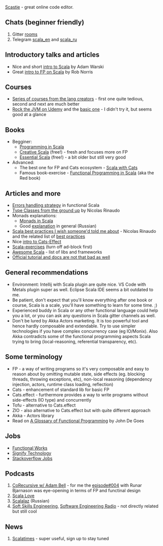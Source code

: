 [Scastie](https://scastie.scala-lang.org/) - great online code editor.

## Chats (beginner friendly)
1. Gitter [rooms](https://gitter.im/scala/scala)
2. Telegram [scala_en](https://t.me/scala_en) and [scala_ru](https://t.me/scala_ru)

## Introductory talks and articles
- Nice and short [intro to Scala](https://www.youtube.com/watch?v=30q6BkBv5MY) by Adam Warski
- Great [intro to FP on Scala](https://www.youtube.com/watch?v=30q6BkBv5MY) by Rob Norris

## Courses
- [Series of courses from the lang creators](https://www.coursera.org/specializations/scala) - first one quite tedious, second and next are much better
- [Rock the JVM on Udemy](https://www.udemy.com/course/advanced-scala/) and the [basic one](https://www.udemy.com/course/rock-the-jvm-scala-for-beginners/) - I didn't try it, but seems good at a glance

## Books
- Begginer:
    - [Programming in Scala](https://booksites.artima.com/programming_in_scala_3ed)
    - [Creative Scala](https://underscore.io/books/creative-scala/) (free!) - fresh and focuses more on FP
    - [Essential Scala](https://underscore.io/training/courses/essential-scala/) (free!) - a bit older but still very good
- Advanced:
    - The best one for FP and Cats ecosystem - [Scala with Cats](https://underscore.io/books/scala-with-cats/)
    - Famous book-exercise - [Functional Programming in Scala](https://www.amazon.com/Functional-Programming-Scala-Paul-Chiusano/dp/1617290653) (aka the Red book)

## Articles and more
- [Errors handling strategy](https://stackoverflow.com/a/35736191/2453144) in functional Scala  
- [Type Classes from the ground up](https://www.youtube.com/watch?v=3BM4IEziqIM) by Nicolas Rinaudo
- Monads explanations:
    - [Monads in Scala](https://medium.com/@sinisalouc/demystifying-the-monad-in-scala-cc716bb6f534)
    - Good [explanation](https://habrahabr.ru/post/183150/) in general (Russian)
- [Scala best practices I wish someone'd told me about](https://www.youtube.com/watch?v=DGa58FfiMqc) - Nicolas Rinaudo and the related list of [best practices](https://nrinaudo.github.io/scala-best-practices/)
- Nice [intro to Cats-Effect](https://www.youtube.com/watch?v=83pXEdCpY4A)
- [Scala-exercises](https://www.scala-exercises.org/) (turn off ad-block first)
- [Awesome Scala](https://github.com/lauris/awesome-scala) - list of libs and frameworks
- [Official tutorial and docs are not that bad as well](https://docs.scala-lang.org/tour/basics.html)

## General recommendations
- Environment: Intellij with Scala plugin are quite nice. VS Code with Metals plugin super as well. Eclipse Scala IDE seems a bit outdated to me.
- Be patient, don't expect that you'll know everything after one book or course, Scala is a scale, you'll have something to learn for some time. ;)  
- Experienced buddy in Scala or any other functional language could help you a lot, or you can ask any questions in Scala gitter channels as well.
- Don't be lured by Akka Actors marketing. It is too powerful tool and hence hardly composable and extendable. Try to use simpler technologies if you have complex concurrency case (eg IO/Monix). Also Akka contradicts some of the functional programming aspects Scala trying to bring (local-reasoning, referential transparency, etc).

## Some terminology
- FP - a way of writing programs so it's very composable and easy to reason about by omitting mutable state, side effects (eg. blocking threads, throwing exceptions, etc), non-local reasoning (dependency injection, actors, runtime class loading, reflection)
- Cats - enhancement of standard lib for basic FP
- Cats.effect - furthermore provides a way to write programs without side-effects (IO type) and concurrently
- Tofu - alternative to Cats.effect
- ZIO - also alternative to Cats.effect but with quite different approach
- Akka - Actors library
- Read on [A Glossary of Functional Programming](https://degoes.net/articles/fp-glossary) by John De Goes

## Jobs
- [Functional Works](https://functional.works-hub.com/)
- [Signify Technology](https://www.signifytechnology.com/)
- [Stackoverflow Jobs](https://stackoverflow.com/jobs?tl=scala)

## Podcasts
1. [CoRecursive w/ Adam Bell](https://corecursive.com/) - for me the [episode#004](https://corecursive.com/004-design-principles-from-functional-programming-with-runar-bjarnason/) with Runar Bjarnason was eye-opening in terms of FP and functinal design
2. [Scala Love](https://scala.love/)
3. [Scalalaz](https://scalalaz.ru) (Russian)
4. [Soft Skills Engineering](https://softskills.audio/), [Software Engineering Radio](https://www.se-radio.net/) - not directly related but still cool

## News
1. [Scalatimes](http://scalatimes.com/) - super useful, sign up to stay tuned
